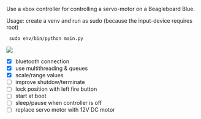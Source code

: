 Use a xbox controller for controlling a servo-motor on a Beagleboard Blue.


Usage:
create a venv and run as sudo (because the input-device requires root)


     sudo env/bin/python main.py


![](https://github.com/Alex-CodeLab/xboxcontroller2servo_bbb/blob/cddf43d05492251f157ff5869e093d310261a411/ezgif-3-e7c9d65d1a.gif)


- [x] bluetooth connection
- [x] use multithreading & queues 
- [x] scale/range values
- [ ] improve shutdow/terminate
- [ ] lock position with left fire button
- [ ] start at boot
- [ ] sleep/pause when controller is off
- [ ] replace servo motor with 12V DC motor 
